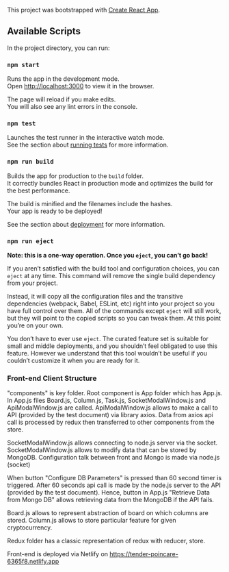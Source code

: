 This project was bootstrapped with [Create React App](https://github.com/facebook/create-react-app).

## Available Scripts

In the project directory, you can run:

### `npm start`

Runs the app in the development mode.<br />
Open [http://localhost:3000](http://localhost:3000) to view it in the browser.

The page will reload if you make edits.<br />
You will also see any lint errors in the console.

### `npm test`

Launches the test runner in the interactive watch mode.<br />
See the section about [running tests](https://facebook.github.io/create-react-app/docs/running-tests) for more information.

### `npm run build`

Builds the app for production to the `build` folder.<br />
It correctly bundles React in production mode and optimizes the build for the best performance.

The build is minified and the filenames include the hashes.<br />
Your app is ready to be deployed!

See the section about [deployment](https://facebook.github.io/create-react-app/docs/deployment) for more information.

### `npm run eject`

**Note: this is a one-way operation. Once you `eject`, you can’t go back!**

If you aren’t satisfied with the build tool and configuration choices, you can `eject` at any time. This command will remove the single build dependency from your project.

Instead, it will copy all the configuration files and the transitive dependencies (webpack, Babel, ESLint, etc) right into your project so you have full control over them. All of the commands except `eject` will still work, but they will point to the copied scripts so you can tweak them. At this point you’re on your own.

You don’t have to ever use `eject`. The curated feature set is suitable for small and middle deployments, and you shouldn’t feel obligated to use this feature. However we understand that this tool wouldn’t be useful if you couldn’t customize it when you are ready for it.


### Front-end Client Structure 

"components" is key folder. Root component is App folder which has App.js. In App.js files Board.js, Column.js, Task.js, SocketModalWindow.js and ApiModalWindow.js are called. ApiModalWindow.js allows to make a call to API (provided by the test document) via library axios. Data from axios api call is processed by redux then transferred to other components from the store.

SocketModalWindow.js allows connecting to node.js server via the socket. SocketModalWindow.js allows to modify data that can be stored by MongoDB. Configuration talk between front and Mongo is made via node.js (socket)

When button "Configure DB Parameters" is pressed than 60 second timer is triggered. After 60 seconds api call is made by the node.js server to the API (provided by the test document). Hence, button in App.js "Retrieve Data from Mongo DB" allows retrieving data from the MongoDB if the API fails.

Board.js allows to represent abstraction of board on which columns are stored. Column.js allows to store particular feature for given cryptocurrency.

Redux folder has a classic representation of redux with reducer, store.

Front-end is deployed via Netlify on https://tender-poincare-6365f8.netlify.app


